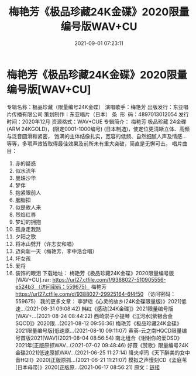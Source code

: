 ﻿---
title: 梅艳芳《极品珍藏24K金碟》2020限量编号版WAV+CU
date: 2021-09-01 07:23:11
categories: WAV车载音乐、镜像
tags: 华语流行
---
# 梅艳芳《极品珍藏24K金碟》2020限量编号版[WAV+CU]

专辑名称：极品珍藏（限量编号24K金碟）
演唱歌手：梅艳芳
出版发行：东亚唱片传播有限公司
策划制作：东亚唱片（日本）
条  形  码：4897013012054
发行时间：2020年12月
资源格式：WAV+CUE
专辑简介：
梅艳芳
极品珍藏 24金碟 (ARM 24KGOLD)，(限定0001-1000编号)
(日本制造)，使定位更清晰立体、高频与泛音圆滑和紧密，
饱满的主体结像扎实，宽容的低频、自然细腻人声及情感…等等，多项声效皆取得最佳效果及前所未有重大突破，简直是无懈可击。
唱片曲目：
01. 赤的疑惑
02. 似水流年
03. 曼珠沙华
04. 梦伴
05. 抱紧眼前人
06. 胭脂扣
07. 似是故人来
08. 烈焰红唇
09. 梦幻的拥抱
10. 孤身走我路
11. 夕阳之歌
12. 将冰山劈开（许志安和唱）
13. 迈向新一天（梅艳芳，李中浩合唱）
14. 坏女孩
15. 爱将
16. 装饰的眼泪
下载地址：
梅艳芳《极品珍藏24K金碟》2020限量编号版[WAV+CU].rar: https://url27.ctfile.com/f/9388027-510905556-e524b3 （访问密码：559675）
梅艳芳
https://url27.ctfile.com/d/9388027-29925164-6f4f50
（访问密码：559675）
我的更多文章：
李梦瑶《心灵的故乡(24K金碟限量版)》2021[低速...(2021-08-31 09:08:42)
韩红《感动[24K金碟]》2021限量编号版[WAV+...(2021-08-24 08:44:22)
西崎崇子小提琴《江河水[紫银合金SQCD]》2020限...(2021-08-12 09:56:36)
梅艳芳《极品珍藏24K金碟》2021限量编号版[低速原...(2021-08-10 09:11:07)
黄荟-云之南HQCD限量编号首版2021[WAV](2021-08-04 08:56:54)
南北组合《谢谢你的爱DSD》2021年[正版原抓WAV...(2021-07-02 09:48:46)
好薇《赞歌》限量编号24K金碟2021[低速原抓WAV...(2021-06-25 11:27:14)
降央卓玛《天下醉美的女中音HQII》2020[正版原抓...(2021-06-21 11:21:07)
模拟之声慢刻CD《孟庭苇[日本母带]》2020[正版原...(2021-06-17 08:56:21)
原文：[链接](https://blog.sina.com.cn/s/blog_1647c7e7601030top.html)